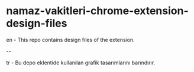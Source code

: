 # namaz-vakitleri-chrome-extension-design-files

en - This repo contains design files of the extension.

--

tr - Bu depo eklentide kullanılan grafik tasarımlarını barındırır.
